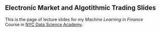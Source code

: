 ## Electronic Market and Algotithmic Trading Slides

This is the page of lecture slides for my *Machine Learning in Finance* Course in [NYC Data Science Academy](https://nycdatascience.com/courses/machine-learning-in-finance/).
